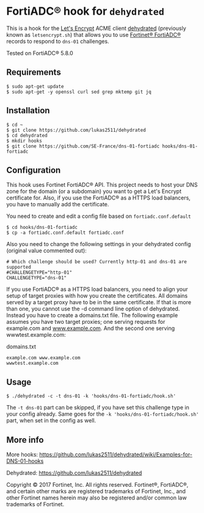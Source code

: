 # FortiADC® hook for `dehydrated`

This is a hook for the [Let's Encrypt](https://letsencrypt.org/) ACME client [dehydrated](https://github.com/lukas2511/dehydrated) (previously known as `letsencrypt.sh`) that allows you to use [Fortinet® FortiADC®](https://www.fortinet.com/products/application-delivery-controller/fortiadc.html) records to respond to `dns-01` challenges.

Tested on FortiADC® 5.8.0

## Requirements

```
$ sudo apt-get update
$ sudo apt-get -y openssl curl sed grep mktemp git jq
```

## Installation

```
$ cd ~
$ git clone https://github.com/lukas2511/dehydrated
$ cd dehydrated
$ mkdir hooks
$ git clone https://github.com/SE-France/dns-01-fortiadc hooks/dns-01-fortiadc
```

## Configuration

This hook uses Fortinet FortiADC® API. This project needs to host your DNS zone for the domain (or a subdomain) you want to get a Let's Encrypt certificate for. Also, if you use the FortiADC® as a HTTPS load balancers, you have to manually add the certificate. 

You need to create and edit a config file based on `fortiadc.conf.default`

```
$ cd hooks/dns-01-fortiadc
$ cp -a fortiadc.conf.default fortiadc.conf
```

Also you need to change the following settings in your dehydrated config (original value commented out):
```
# Which challenge should be used? Currently http-01 and dns-01 are supported
#CHALLENGETYPE="http-01"
CHALLENGETYPE="dns-01"
``` 

If you use FortiADC® as a HTTPS load balancers, you need to align your setup of target proxies with how you create the certificates. All domains served by a target proxy have to be in the same certificate. If that is more than one, you cannot use the -d command line option of dehydrated. Instead you have to create a domains.txt file. The following example assumes you have two target proxies; one serving requests for example.com and www.example.com. And the second one serving wwwtest.example.com:

domains.txt
``` 
example.com www.example.com
wwwtest.example.com
``` 


## Usage

```
$ ./dehydrated -c -t dns-01 -k 'hooks/dns-01-fortiadc/hook.sh'
```

The ```-t dns-01``` part can be skipped, if you have set this challenge type in your config already. Same goes for the ```-k 'hooks/dns-01-fortiadc/hook.sh'``` part, when set in the config as well.

## More info

More hooks: https://github.com/lukas2511/dehydrated/wiki/Examples-for-DNS-01-hooks

Dehydrated: https://github.com/lukas2511/dehydrated


Copyright © 2017 Fortinet, Inc. All rights reserved. Fortinet®, FortiADC®, and certain other marks are registered trademarks of Fortinet, Inc., and other Fortinet names herein may also be registered and/or common law trademarks of Fortinet. 
